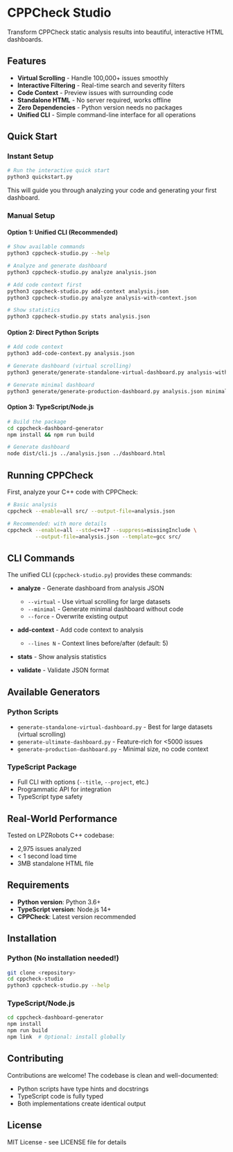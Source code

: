 # CPPCheck Studio

Transform CPPCheck static analysis results into beautiful, interactive HTML dashboards.

## Features

- **Virtual Scrolling** - Handle 100,000+ issues smoothly
- **Interactive Filtering** - Real-time search and severity filters
- **Code Context** - Preview issues with surrounding code
- **Standalone HTML** - No server required, works offline
- **Zero Dependencies** - Python version needs no packages
- **Unified CLI** - Simple command-line interface for all operations

## Quick Start

### Instant Setup

```bash
# Run the interactive quick start
python3 quickstart.py
```

This will guide you through analyzing your code and generating your first dashboard.

### Manual Setup

#### Option 1: Unified CLI (Recommended)

```bash
# Show available commands
python3 cppcheck-studio.py --help

# Analyze and generate dashboard
python3 cppcheck-studio.py analyze analysis.json

# Add code context first
python3 cppcheck-studio.py add-context analysis.json
python3 cppcheck-studio.py analyze analysis-with-context.json

# Show statistics
python3 cppcheck-studio.py stats analysis.json
```

#### Option 2: Direct Python Scripts

```bash
# Add code context
python3 add-code-context.py analysis.json

# Generate dashboard (virtual scrolling)
python3 generate/generate-standalone-virtual-dashboard.py analysis-with-context.json dashboard.html

# Generate minimal dashboard
python3 generate/generate-production-dashboard.py analysis.json minimal.html
```

#### Option 3: TypeScript/Node.js

```bash
# Build the package
cd cppcheck-dashboard-generator
npm install && npm run build

# Generate dashboard
node dist/cli.js ../analysis.json ../dashboard.html
```

## Running CPPCheck

First, analyze your C++ code with CPPCheck:

```bash
# Basic analysis
cppcheck --enable=all src/ --output-file=analysis.json

# Recommended: with more details
cppcheck --enable=all --std=c++17 --suppress=missingInclude \
         --output-file=analysis.json --template=gcc src/
```

## CLI Commands

The unified CLI (`cppcheck-studio.py`) provides these commands:

- **analyze** - Generate dashboard from analysis JSON
  - `--virtual` - Use virtual scrolling for large datasets
  - `--minimal` - Generate minimal dashboard without code
  - `--force` - Overwrite existing output
  
- **add-context** - Add code context to analysis
  - `--lines N` - Context lines before/after (default: 5)
  
- **stats** - Show analysis statistics
- **validate** - Validate JSON format

## Available Generators

### Python Scripts
- `generate-standalone-virtual-dashboard.py` - Best for large datasets (virtual scrolling)
- `generate-ultimate-dashboard.py` - Feature-rich for <5000 issues
- `generate-production-dashboard.py` - Minimal size, no code context

### TypeScript Package
- Full CLI with options (`--title`, `--project`, etc.)
- Programmatic API for integration
- TypeScript type safety

## Real-World Performance

Tested on LPZRobots C++ codebase:
- 2,975 issues analyzed
- < 1 second load time
- 3MB standalone HTML file

## Requirements

- **Python version**: Python 3.6+
- **TypeScript version**: Node.js 14+
- **CPPCheck**: Latest version recommended

## Installation

### Python (No installation needed!)
```bash
git clone <repository>
cd cppcheck-studio
python3 cppcheck-studio.py --help
```

### TypeScript/Node.js
```bash
cd cppcheck-dashboard-generator
npm install
npm run build
npm link  # Optional: install globally
```

## Contributing

Contributions are welcome! The codebase is clean and well-documented:
- Python scripts have type hints and docstrings
- TypeScript code is fully typed
- Both implementations create identical output

## License

MIT License - see LICENSE file for details